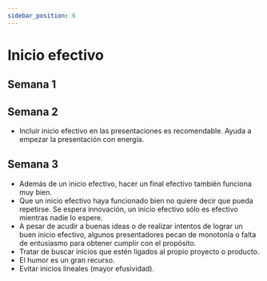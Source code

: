 ```yaml
---
sidebar_position: 6
---
```


# Inicio efectivo

## Semana 1

## Semana 2

- Incluir inicio efectivo en las presentaciones es recomendable. Ayuda a empezar la presentación con energía.

## Semana 3

- Además de un inicio efectivo, hacer un final efectivo también funciona muy bien.
- Que un inicio efectivo haya funcionado bien no quiere decir que pueda repetirse. Se espera innovación, un inicio efectivo sólo es efectivo mientras nadie lo espere.
- A pesar de acudir a buenas ideas o de realizar intentos de lograr un buen inicio efectivo, algunos presentadores pecan de monotonía o falta de entusiasmo para obtener cumplir con el propósito.
- Tratar de buscar inicios que estén ligados al propio proyecto o producto.
- El humor es un gran recurso.
- Evitar inicios lineales (mayor efusividad).
